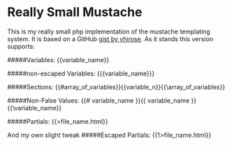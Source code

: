 Really Small Mustache
=====================

This is my really small php implementation of the mustache templating system. It is based on a GitHub [gist by yhirose](https://gist.github.com/yhirose/3195927). As it stands this version supports: 

#####Variables:
{{variable_name}}

#####non-escaped Variables:
{{{variable_name}}}

#####Sections: 
{{#array_of_variables}}{{variable_n}}{{\array_of_variables}}

#####Non-False Values:
{{# variable_name }}{{ variable_name }}{{\variable_name}}

#####Partials:
{{>file_name.html}}

And my own slight tweak
#####Escaped Partials:
{{1>file_name.html}}